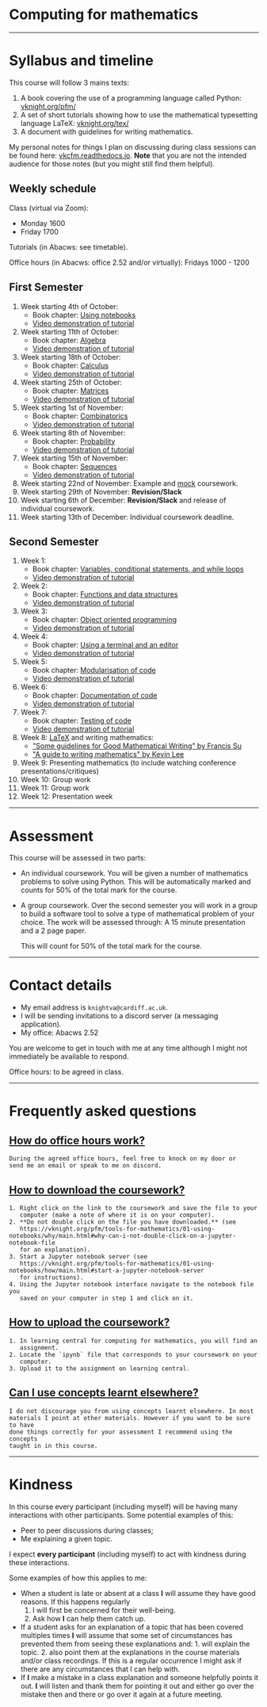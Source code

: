 # Computing for mathematics

---

# Syllabus and timeline

This course will follow 3 mains texts:

1. A book covering the use of a programming language called Python:
   [vknight.org/pfm/](https://vknight.org/pfm/)
2. A set of short tutorials showing how to use the mathematical typesetting
   language LaTeX: [vknight.org/tex/](https://vknight.org/tex/)
3. A document with guidelines for writing mathematics.

My personal notes for things I plan on discussing during class sessions can be
found here: [vkcfm.readthedocs.io](https://vkcfm.readthedocs.io). **Note** that
you are not the intended audience for those notes (but you might still find them
helpful).

## Weekly schedule

Class (virtual via Zoom):

- Monday 1600
- Friday 1700

Tutorials (in Abacws: see timetable).

Office hours (in Abacws: office 2.52 and/or virtually): Fridays 1000 - 1200

## First Semester

1. Week starting 4th of October:
    - Book chapter: [Using notebooks](https://vknight.org/pfm/tools-for-mathematics/01-using-notebooks/introduction/main.html)
    - [Video demonstration of tutorial](https://youtu.be/6iB0Go9wr9E)
2. Week starting 11th of October:
    - Book chapter: [Algebra](https://vknight.org/pfm/tools-for-mathematics/02-algebra/introduction/main.html)
    - [Video demonstration of tutorial](https://youtu.be/E_TKJkvi-GY)
3. Week starting 18th of October:
    - Book chapter: [Calculus](https://vknight.org/pfm/tools-for-mathematics/03-calculus/introduction/main.html)
    - [Video demonstration of tutorial](https://youtu.be/7j4bqypXi48)
4. Week starting 25th of October:
    - Book chapter: [Matrices](https://vknight.org/pfm/tools-for-mathematics/04-matrices/introduction/main.html)
    - [Video demonstration of tutorial](https://youtu.be/9aoz22SxZjY)
5. Week starting 1st of November:
    - Book chapter: [Combinatorics](https://vknight.org/pfm/tools-for-mathematics/05-combinations-permutations/introduction/main.html)
    - [Video demonstration of tutorial](https://youtu.be/7KpC9YN_rvQ)
6. Week starting 8th of November:
    - Book chapter: [Probability](https://vknight.org/pfm/tools-for-mathematics/06-probability/introduction/main.html)
    - [Video demonstration of tutorial](https://youtu.be/34mKnQ4fqHQ)
7. Week starting 15th of November:
    - Book chapter: [Sequences](https://vknight.org/pfm/tools-for-mathematics/07-sequences/introduction/main.html)
    - [Video demonstration of tutorial](https://youtu.be/zSEv9DZ6yvw)
8. Week starting 22nd of November: Example and
   [mock](./assets/nbs/assessment/mock/assignment.ipynb) coursework.
9. Week starting 29th of November: **Revision/Slack**
10. Week starting 6th of December: **Revision/Slack** and release of individual
    coursework.
11. Week starting 13th of December: Individual coursework deadline.

## Second Semester

1. Week 1:
    - Book chapter: [Variables, conditional statements, and while loops](https://vknight.org/pfm/building-tools/01-variables-conditionals-loops/introduction/main.html)
    - [Video demonstration of tutorial](https://youtu.be/uoIUKmnuaYQ)
2. Week 2:
    - Book chapter: [Functions and data structures](https://vknight.org/pfm/building-tools/02-functions-and-data-structures/introduction/main.html)
    - [Video demonstration of tutorial](https://youtu.be/ZzHIoe1crkE)
3. Week 3:
    - Book chapter: [Object oriented programming](https://vknight.org/pfm/building-tools/03-objects/introduction/main.html)
    - [Video demonstration of tutorial](https://youtu.be/3DGb2_qqPmk)
4. Week 4:
    - Book chapter: [Using a terminal and an editor](https://vknight.org/pfm/building-tools/04-editor-and-cli/introduction/main.html)
    - [Video demonstration of tutorial](https://youtu.be/MPk815rdwi0)
5. Week 5:
    - Book chapter: [Modularisation of code](https://vknight.org/pfm/building-tools/05-modularisation/introduction/main.html)
    - [Video demonstration of tutorial](https://youtu.be/s2cDg-Zncrw)
6. Week 6:
    - Book chapter: [Documentation of code](https://vknight.org/pfm/building-tools/06-documentation/introduction/main.html)
    - [Video demonstration of tutorial](https://youtu.be/FLHJ27Srqbk)
7. Week 7:
    - Book chapter: [Testing of code](https://vknight.org/pfm/building-tools/07-testing/introduction/main.html)
    - [Video demonstration of tutorial](https://youtu.be/TaZYDG6Vags)
8. Week 8: [LaTeX](https://vknight.org/tex/) and writing mathematics:
    - ["Some guidelines for Good Mathematical Writing" by Francis Su](https://vknight.org/cfm/assets/pdf/writing-mathematics-guidelines/main.pdf)
    - ["A guide to writing mathematics" by Kevin Lee](https://vknight.org/cfm/assets/pdf/a-guide-to-writing-mathematics/main.pdf)
9. Week 9: Presenting mathematics (to include watching conference
   presentations/critiques)
10. Week 10: Group work
11. Week 11: Group work
12. Week 12: Presentation week

---

# Assessment

This course will be assessed in two parts:

- An individual coursework. You will be given a number of mathematics problems
  to solve using Python. This will be automatically marked and counts for 50% of
  the total mark for the course.
- A group coursework. Over the second semester you will work in a group to build
  a software tool to solve a type of mathematical problem of your choice. The
  work will be assessed through: A 15 minute presentation and a 2 page paper.

  This will count for 50% of the total mark for the course.

---

# Contact details

- My email address is `knightva@cardiff.ac.uk`.
- I will be sending invitations to a discord server (a messaging application).
- My office: Abacws 2.52

You are welcome to get in touch with me at any time although I might not
immediately be available to respond.

Office hours: to be agreed in class.

---

# Frequently asked questions

## <a name="how-do-office-hours-work"></a>[How do office hours work?](./#how-do-office-hours-work)

    During the agreed office hours, feel free to knock on my door or 
    send me an email or speak to me on discord.

## <a name="how-to-download-the-coursework"></a>[How to download the coursework?](./#how-to-download-the-coursework)


    1. Right click on the link to the coursework and save the file to your
       computer (make a note of where it is on your computer).
    2. **Do not double click on the file you have downloaded.** (see
       https://vknight.org/pfm/tools-for-mathematics/01-using-notebooks/why/main.html#why-can-i-not-double-click-on-a-jupyter-notebook-file
       for an explanation).
    3. Start a Jupyter notebook server (see
       https://vknight.org/pfm/tools-for-mathematics/01-using-notebooks/how/main.html#start-a-jupyter-notebook-server
       for instructions).
    4. Using the Jupyter notebook interface navigate to the notebook file you
       saved on your computer in step 1 and click on it.

## <a name="how-to-upload-the-coursework"></a>[How to upload the coursework?](./#how-to-upload-the-coursework)


    1. In learning central for computing for mathematics, you will find an
       assignment.
    2. Locate the `ipynb` file that corresponds to your coursework on your
       computer.
    3. Upload it to the assignment on learning central.

## <a name="can-I-use-concepts-learnt-elsewhere"></a>[Can I use concepts learnt elsewhere?](./#can-I-use-concepts-learnt-elsewhere)


    I do not discourage you from using concepts learnt elsewhere. In most
    materials I point at other materials. However if you want to be sure to have
    done things correctly for your assessment I recommend using the concepts
    taught in in this course.

---

# Kindness

In this course every participant (including myself) will be having many
interactions with other participants. Some potential examples of this:

- Peer to peer discussions during classes;
- Me explaining a given topic.

I expect **every participant** (including myself) to act with kindness during
these interactions.

Some examples of how this applies to me:

- When a student is late or absent at a class **I** will assume they have good
  reasons. If this happens regularly
    1. I will first be concerned for their well-being.
    2. Ask how **I** can help them catch up.
- If a student asks for an explanation of a topic that has been covered
  multiples times **I** will assume that some set of circumstances has prevented
  them from seeing these explanations and:
      1. will explain the topic.
      2. also point them at the explanations in the course materials and/or class
         recordings.
  If this is a regular occurrence I might ask if there are any circumstances
  that I can help with.
- If **I** make a mistake in a class explanation and someone helpfully points it
  out. **I** will listen and thank them for pointing it out and either go over
  the mistake then and there or go over it again at a future meeting.
